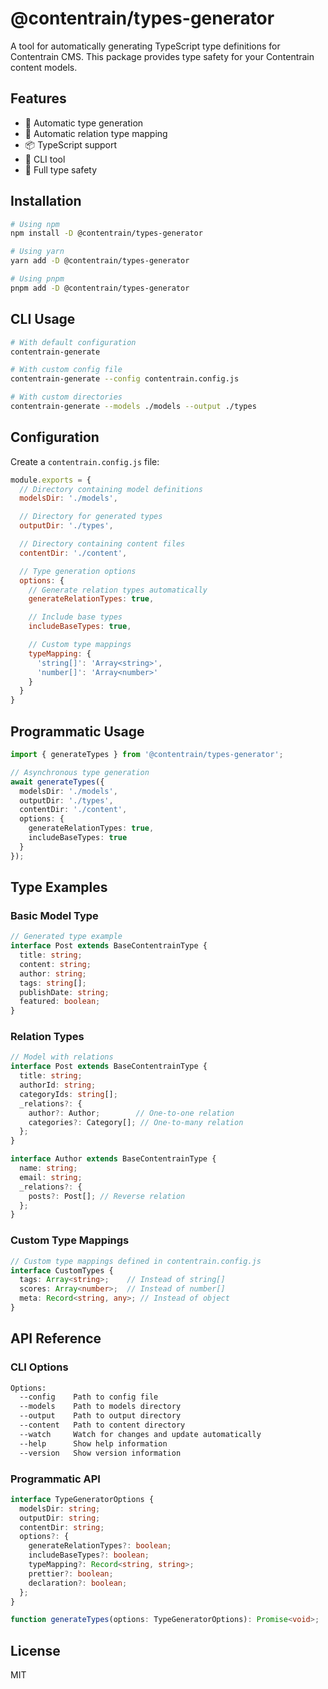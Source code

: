 # @contentrain/types-generator

A tool for automatically generating TypeScript type definitions for Contentrain CMS. This package provides type safety for your Contentrain content models.

## Features

- 🚀 Automatic type generation
- 🔄 Automatic relation type mapping
- 📦 TypeScript support
- 🎯 CLI tool
- 💪 Full type safety

## Installation

```bash
# Using npm
npm install -D @contentrain/types-generator

# Using yarn
yarn add -D @contentrain/types-generator

# Using pnpm
pnpm add -D @contentrain/types-generator
```

## CLI Usage

```bash
# With default configuration
contentrain-generate

# With custom config file
contentrain-generate --config contentrain.config.js

# With custom directories
contentrain-generate --models ./models --output ./types
```

## Configuration

Create a `contentrain.config.js` file:

```javascript
module.exports = {
  // Directory containing model definitions
  modelsDir: './models',

  // Directory for generated types
  outputDir: './types',

  // Directory containing content files
  contentDir: './content',

  // Type generation options
  options: {
    // Generate relation types automatically
    generateRelationTypes: true,

    // Include base types
    includeBaseTypes: true,

    // Custom type mappings
    typeMapping: {
      'string[]': 'Array<string>',
      'number[]': 'Array<number>'
    }
  }
}
```

## Programmatic Usage

```typescript
import { generateTypes } from '@contentrain/types-generator';

// Asynchronous type generation
await generateTypes({
  modelsDir: './models',
  outputDir: './types',
  contentDir: './content',
  options: {
    generateRelationTypes: true,
    includeBaseTypes: true
  }
});
```

## Type Examples

### Basic Model Type

```typescript
// Generated type example
interface Post extends BaseContentrainType {
  title: string;
  content: string;
  author: string;
  tags: string[];
  publishDate: string;
  featured: boolean;
}
```

### Relation Types

```typescript
// Model with relations
interface Post extends BaseContentrainType {
  title: string;
  authorId: string;
  categoryIds: string[];
  _relations?: {
    author?: Author;        // One-to-one relation
    categories?: Category[]; // One-to-many relation
  };
}

interface Author extends BaseContentrainType {
  name: string;
  email: string;
  _relations?: {
    posts?: Post[]; // Reverse relation
  };
}
```

### Custom Type Mappings

```typescript
// Custom type mappings defined in contentrain.config.js
interface CustomTypes {
  tags: Array<string>;    // Instead of string[]
  scores: Array<number>;  // Instead of number[]
  meta: Record<string, any>; // Instead of object
}
```

## API Reference

### CLI Options

```bash
Options:
  --config    Path to config file
  --models    Path to models directory
  --output    Path to output directory
  --content   Path to content directory
  --watch     Watch for changes and update automatically
  --help      Show help information
  --version   Show version information
```

### Programmatic API

```typescript
interface TypeGeneratorOptions {
  modelsDir: string;
  outputDir: string;
  contentDir: string;
  options?: {
    generateRelationTypes?: boolean;
    includeBaseTypes?: boolean;
    typeMapping?: Record<string, string>;
    prettier?: boolean;
    declaration?: boolean;
  };
}

function generateTypes(options: TypeGeneratorOptions): Promise<void>;
```

## License

MIT

